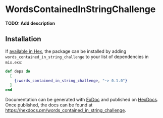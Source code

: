 # WordsContainedInStringChallenge

**TODO: Add description**

## Installation

If [available in Hex](https://hex.pm/docs/publish), the package can be installed
by adding `words_contained_in_string_challenge` to your list of dependencies in `mix.exs`:

```elixir
def deps do
  [
    {:words_contained_in_string_challenge, "~> 0.1.0"}
  ]
end
```

Documentation can be generated with [ExDoc](https://github.com/elixir-lang/ex_doc)
and published on [HexDocs](https://hexdocs.pm). Once published, the docs can
be found at <https://hexdocs.pm/words_contained_in_string_challenge>.

